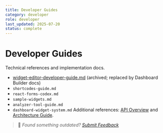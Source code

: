 ```yaml
---
title: Developer Guides
category: developer
role: developer
last_updated: 2025-07-20
status: complete
---
```


# Developer Guides

Technical references and implementation docs.

- [widget-editor-developer-guide.md](../archive/widget-editor-developer-guide.md) (archived; replaced by Dashboard Builder docs)
- `shortcodes-guide.md`
- `react-forms-codex.md`
- `sample-widgets.md`
- `analyzer-tool-guide.md`
- `dashboard-widget-system.md`
Additional references: [API Overview](../api/README.md) and [Architecture Guide](../architecture/dev-structure.md).

> 💬 *Found something outdated? [Submit Feedback](../feedback.md)*
